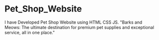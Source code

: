 # Pet_Shop_Website
I have Developed Pet Shop Website using HTML CSS JS.
"Barks and Meows: The ultimate destination for premium pet supplies and exceptional service, all in one place."
